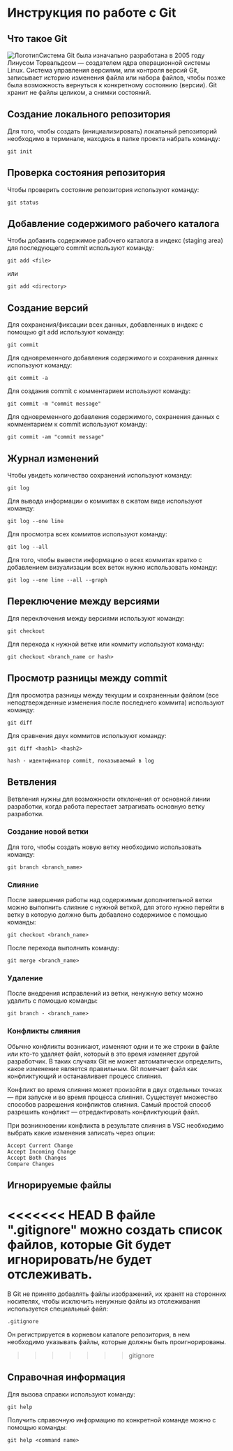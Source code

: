# **Инструкция по работе с Git**

## Что такое Git

![Логотип](images/git.jpg)Система Git была изначально разработана в 2005 году Линусом Торвальдсом — создателем ядра операционной системы Linux. Система управления версиями, или контроля версий Git, записывает историю изменения файла или набора файлов, чтобы позже была возможность вернуться к конкретному состоянию (версии). Git хранит не файлы целиком, а снимки состояний.
 
## Создание локального репозитория

Для того, чтобы создать (инициализировать) локальный репозиторий необходимо в терминале, находясь в папке проекта набрать команду:

    git init

## Проверка состояния репозитория

Чтобы проверить состояние репозитория используют команду:

    git status

## Добавление содержимого рабочего каталога

Чтобы добавить содержимое рабочего каталога в индекс (staging area) для последующего commit используют команду:

    git add <file>

или

    git add <directory>


## Создание версий

Для сохранения/фиксации всех данных, добавленных в индекс с помощью git add используют команду:

    git commit

Для одновременного добавления содержимого и сохранения данных используют команду:

    git commit -a

Для создания commit c комментарием используют команду:

    git commit -m "commit message"
    
Для одновременного добавления содержимого, сохранения данных с комментарием к commit используют команду:

    git commit -am "commit message"


## Журнал изменений

Чтобы увидеть количество сохранений используют команду:

    git log

Для вывода информации о коммитах в сжатом виде используют команду:

    git log --one line

Для просмотра всех коммитов используют команду:

    git log --all

Для того, чтобы вывести информацию о всех коммитах кратко с добавлением визуализации всех веток нужно использовать команду:

    git log --one line --all --graph

## Переключение между версиями

Для переключения между версиями используют команду:

    git checkout

Для перехода к нужной ветке или коммиту используют команду:

    git checkout <branch_name or hash>

## Просмотр разницы между commit

Для просмотра разницы между текущим и сохраненным файлом (все неподтвержденные изменения после последнего коммита) используют команду:

    git diff

Для сравнения двух коммитов используют команду:

    git diff <hash1> <hash2>

    hash - идентификатор commit, показываемый в log

## Ветвления

Ветвления нужны для возможности отклонения от основной линии разработки, когда работа перестает затрагивать основную ветку разработки.

### Создание новой ветки

Для того, чтобы создать новую ветку необходимо использовать команду:

    git branch <branch_name>
  

### Слияние 

После завершения работы над содержимым дополнительной ветки можно выполнить слияние с нужной веткой, для этого нужно перейти в ветку в которую должно быть добавлено содержимое с помощью команды:

    git checkout <branch_name>

После перехода выполнить команду:

    git merge <branch_name>

### Удаление 

После внедрения исправлений из ветки, ненужную ветку можно удалить с помощью команды:

    git branch - <branch_name>

### Конфликты слияния

Обычно конфликты возникают, изменяют одни и те же строки в файле или кто-то удаляет файл, который в это время изменяет другой разработчик. В таких случаях Git не может автоматически определить, какое изменение является правильным. Git помечает файл как конфликтующий и останавливает процесс слияния. 

Конфликт во время слияния может произойти в двух отдельных точках — при запуске и во время процесса слияния.
Существует множество способов разрешения конфликтов слияния.
Самый простой способ разрешить конфликт — отредактировать конфликтующий файл.

При возникновении конфликта в результате слияния в VSC необходимо выбрать какие изменения записать через опции:

    Accept Current Change
    Accept Incoming Change
    Accept Both Changes
    Compare Changes

## Игнорируемые файлы

<<<<<<< HEAD
В файле ".gitignore" можно создать список файлов, которые Git будет игнорировать/не будет отслеживать.
=======
В Git не принято добавлять файлы изображений, их хранят на сторонних носителях, чтобы исключить ненужные файлы из отслеживания используется специальный файл:

    .gitignore
    
Он регистрируется в корневом каталоге репозитория, в нем необходимо указывать файлы, которые должны быть проигнорированы. 
>>>>>>> gitignore

## Справочная информация

Для вызова справки используют команду:

    git help

Получить справочную информацию по конкретной команде можно с помощью команды:

    git help <command name>    
